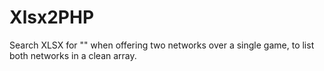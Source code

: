 # Xlsx2PHP

Search XLSX for "\" when offering two networks over a single game, to list both networks in a clean array. 
